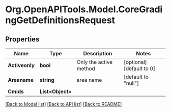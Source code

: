 # Org.OpenAPITools.Model.CoreGradingGetDefinitionsRequest

## Properties

Name | Type | Description | Notes
------------ | ------------- | ------------- | -------------
**Activeonly** | **bool** | Only the active method | [optional] [default to 0]
**Areaname** | **string** | area name | [default to "null"]
**Cmids** | **List&lt;Object&gt;** |  | 

[[Back to Model list]](../README.md#documentation-for-models) [[Back to API list]](../README.md#documentation-for-api-endpoints) [[Back to README]](../README.md)

